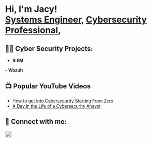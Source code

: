 <h1>Hi, I'm Jacy! <br/><a href="https://github.com/Code0304">Systems Engineer</a>, <a href="https://linkedin.com/in/-jacyh587//">Cybersecurity Professional</a>,

<h2>👨‍💻 Cyber Security Projects:</h2>

- <b> SIEM </b>
  
**-  <b>   Wazuh</b>**


<h2>📺 Popular YouTube Videos</h2>

- [How to get into Cybersecurity Starting From Zero](https://www.youtube.com/watch?v=YTzPW2oMvts&t=51s)
- [A Day in the Life of a Cybersecurity Anayst](https://youtu.be/A1AECS933xs)


<h2> 🤳 Connect with me:</h2>


[<img align="left" alt="JacyHernandez | LinkedIn" width="22px" src="https://cdn.jsdelivr.net/npm/simple-icons@v3/icons/linkedin.svg" />][linkedin]


[linkedin]: https://linkedin.com/in/-manuel-santana

<!--
**JacyHernandez** is a ✨ _special_ ✨ repository because its `README.md` (this file) appears on your GitHub profile.

Here are some ideas to get you started:

- 🔭 I’m currently working on ...Bachelors degree in Cybersecurity and Information Assurance
- 🌱 I’m currently learning ...MYSQL, Digital Forensics, Incident Response, Cryptography, GRC, 
- 💬 Ask me about ...
- 📫 How to reach me: ...Jacyhernandez@protonmail.com
-->
